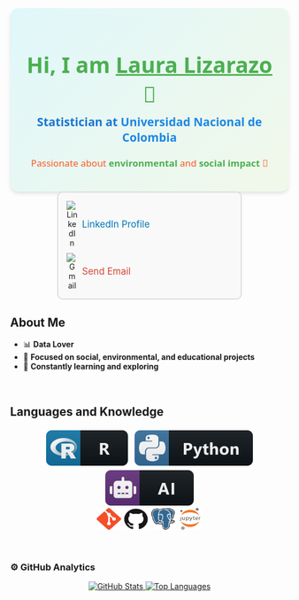 <div align="center" style="font-family: 'Segoe UI', Tahoma, Geneva, Verdana, sans-serif; padding: 20px; background: linear-gradient(135deg, #e0f7fa, #f1f8e9); border-radius: 15px; box-shadow: 0px 4px 6px rgba(0, 0, 0, 0.1);">
  <h1 style="color: #4CAF50; font-size: 2.8em; margin-bottom: 10px;">
    Hi, I am <span style="text-decoration: underline;">Laura Lizarazo</span> 👋
  </h1>
  <h2 style="color: #1976D2; margin-top: 0;">
    Statistician at 
    <a href="https://unal.edu.co" style="text-decoration: none; font-weight: bold; color: #1E88E5;">Universidad Nacional de Colombia</a>
  </h2>
  <p style="margin-top: 20px;">
  </p>
  <p style="margin-top: 10px; font-size: 1.2em; color: #FF5722; line-height: 1.6;">
    Passionate about <b style="color: #4CAF50;">environmental</b> and <b style="color: #4CAF50;">social impact</b> 🥰
  </p>
</div>

<div align="center" style="border: 2px solid #ddd; border-radius: 10px; padding: 15px; width: 300px; margin: auto; background-color: #f9f9f9;">
  <a href="https://www.linkedin.com/in/laura-johana-lizarazo-reyes" target="_blank" style="text-decoration: none; display: flex; align-items: center; margin-bottom: 10px;">
    <img src="https://cdn.jsdelivr.net/gh/devicons/devicon/icons/linkedin/linkedin-original.svg" alt="LinkedIn" width="20" style="vertical-align: middle; margin-right: 8px;">
    <span style="font-size: 1.2em; color: #0077B5;">LinkedIn Profile</span>
  </a>
  <a href="mailto:lauraj.lizarazo@gmail.com" target="_blank" style="text-decoration: none; display: flex; align-items: center;">
    <img src="https://cdn.jsdelivr.net/gh/devicons/devicon/icons/google/google-original.svg" alt="Gmail" width="20" style="vertical-align: middle; margin-right: 8px;">
    <span style="font-size: 1.2em; color: #D44638;">Send Email</span>
  </a>
</div>


## About Me

- 📊 **Data Lover**
- 🌳 **Focused on social, environmental, and educational projects**
- 📖 **Constantly learning and exploring**

<br>

## Languages and Knowledge

<p align="center">
  <img src="https://github.com/MikeCodesDotNET/ColoredBadges/blob/master/svg/dev/languages/r.svg" alt="R" style="vertical-align:top; margin:4px">
  <img src="https://github.com/MikeCodesDotNET/ColoredBadges/blob/master/svg/dev/languages/python.svg" alt="Python" style="vertical-align:top; margin:4px">
  <img src="https://github.com/MikeCodesDotNET/ColoredBadges/blob/master/svg/dev/misc/ai.svg" alt="AI" style="vertical-align:top; margin:4px">
  
  <br>
  
  <img src="https://github.com/devicons/devicon/blob/master/icons/git/git-original.svg" alt="Git" width="45" height="40">
  <img src="https://github.com/devicons/devicon/blob/master/icons/github/github-original.svg" alt="GitHub" width="45" height="40">
  <img src="https://github.com/devicons/devicon/blob/master/icons/postgresql/postgresql-original.svg" alt="PostgreSQL" width="45" height="40">
  <img src="https://raw.githubusercontent.com/github/explore/80688e429a7d4ef2fca1e82350fe8e3517d3494d/topics/jupyter-notebook/jupyter-notebook.png" alt="Jupyter Notebook" width="45" height="40">
</p>

<br>

### ⚙️ GitHub Analytics

<p align="center">
  <a href="https://github.com/LauLizarazo" target="_blank">
    <img height="180em" src="https://github-readme-stats-eight-theta.vercel.app/api?username=LauLizarazo&show_icons=true&theme=algolia&include_all_commits=true&count_private=true" alt="GitHub Stats">
    <img height="180em" src="https://github-readme-stats-eight-theta.vercel.app/api/top-langs/?username=LauLizarazo&layout=compact&langs_count=8&theme=algolia" alt="Top Languages">
  </a>
</p>
</p>
